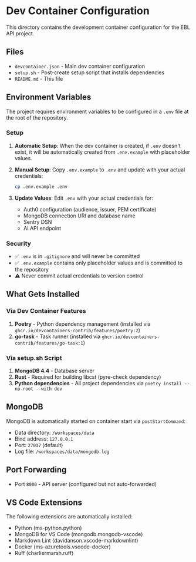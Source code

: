 # Dev Container Configuration

This directory contains the development container configuration for the EBL API project.

## Files

- `devcontainer.json` - Main dev container configuration
- `setup.sh` - Post-create setup script that installs dependencies
- `README.md` - This file

## Environment Variables

The project requires environment variables to be configured in a `.env` file at the root of the repository.

### Setup

1. **Automatic Setup**: When the dev container is created, if `.env` doesn't exist, it will be automatically created from `.env.example` with placeholder values.

2. **Manual Setup**: Copy `.env.example` to `.env` and update with your actual credentials:
   ```bash
   cp .env.example .env
   ```

3. **Update Values**: Edit `.env` with your actual credentials for:
   - Auth0 configuration (audience, issuer, PEM certificate)
   - MongoDB connection URI and database name
   - Sentry DSN
   - AI API endpoint

### Security

- ✅ `.env` is in `.gitignore` and will never be committed
- ✅ `.env.example` contains only placeholder values and is committed to the repository
- ⚠️ Never commit actual credentials to version control

## What Gets Installed

### Via Dev Container Features
1. **Poetry** - Python dependency management (installed via `ghcr.io/devcontainers-contrib/features/poetry:2`)
2. **go-task** - Task runner (installed via `ghcr.io/devcontainers-contrib/features/go-task:1`)

### Via setup.sh Script
1. **MongoDB 4.4** - Database server
2. **Rust** - Required for building libcst (pyre-check dependency)
3. **Python dependencies** - All project dependencies via `poetry install --no-root --with dev`

## MongoDB

MongoDB is automatically started on container start via `postStartCommand`:
- Data directory: `/workspaces/data`
- Bind address: `127.0.0.1`
- Port: `27017` (default)
- Log file: `/workspaces/data/mongodb.log`

## Port Forwarding

- Port `8000` - API server (configured but not auto-forwarded)

## VS Code Extensions

The following extensions are automatically installed:
- Python (ms-python.python)
- MongoDB for VS Code (mongodb.mongodb-vscode)
- Markdown Lint (davidanson.vscode-markdownlint)
- Docker (ms-azuretools.vscode-docker)
- Ruff (charliermarsh.ruff)
